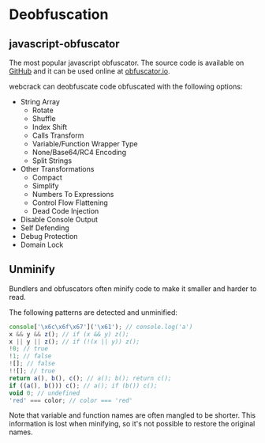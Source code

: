 # Deobfuscation

## javascript-obfuscator

The most popular javascript obfuscator. The source code is available on
[GitHub](https://github.com/javascript-obfuscator/javascript-obfuscator)
and it can be used online at [obfuscator.io](https://obfuscator.io).

webcrack can deobfuscate code obfuscated with the following options:

- String Array
  - Rotate
  - Shuffle
  - Index Shift
  - Calls Transform
  - Variable/Function Wrapper Type
  - None/Base64/RC4 Encoding
  - Split Strings
- Other Transformations
  - Compact
  - Simplify
  - Numbers To Expressions
  - Control Flow Flattening
  - Dead Code Injection
- Disable Console Output
- Self Defending
- Debug Protection
- Domain Lock

## Unminify

Bundlers and obfuscators often minify code to make it smaller and harder to read.

The following patterns are detected and unminified:

```js
console['\x6c\x6f\x67']('\x61'); // console.log('a')
x && y && z(); // if (x && y) z();
x || y || z(); // if (!(x || y)) z();
!0; // true
!1; // false
![]; // false
!![]; // true
return a(), b(), c(); // a(); b(); return c();
if ((a(), b())) c(); // a(); if (b()) c();
void 0; // undefined
'red' === color; // color === 'red'
```

Note that variable and function names are often mangled to be shorter.
This information is lost when minifying, so it's not possible to restore the original names.
